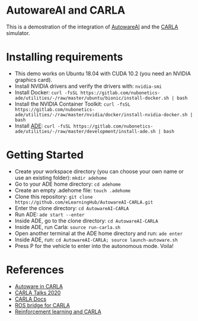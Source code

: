 # AutowareAI and CARLA
This is a demostration of the integration of [AutowareAI](https://gitlab.com/autowarefoundation/autoware.ai) and the [CARLA](https://carla.org/) simulator. 

# Installing requirements
* This demo works on Ubuntu 18.04 with CUDA 10.2 (you need an NVIDIA graphics card).
* Install NVIDIA drivers and verify the drivers with: `nvidia-smi`
* Install Docker: `curl -fsSL https://gitlab.com/nubonetics-ade/utilities/-/raw/master/ubuntu/bionic/install-docker.sh | bash`
* Install the NVIDIA Container Toolkit: `curl -fsSL https://gitlab.com/nubonetics-ade/utilities/-/raw/master/nvidia/docker/install-nvidia-docker.sh | bash`
* Install [ADE](https://www.apex.ai/post/ade-ensuring-that-all-developers-in-a-project-have-a-common-consistent-development-environment): `curl -fsSL https://gitlab.com/nubonetics-ade/utilities/-/raw/master/development/install-ade.sh | bash`

# Getting Started
* Create your workspace directory (you can choose your own name or use an existing folder): `mkdir adehome`
* Go to your ADE home directory: `cd adehome`
* Create an empty .adehome file: `touch .adehome`
* Clone this repository: `git clone https://github.com/eLearningHub/AutowareAI-CARLA.git`
* Enter the clone directory: `cd AutowareAI-CARLA`
* Run ADE: `ade start --enter`
* Inside ADE, go to the clone directory: `cd AutowareAI-CARLA`
* Inside ADE, run Carla: `source run-carla.sh`
* Open another terminal at the ADE home directory and run: `ade enter`
* Inside ADE, run: `cd AutowareAI-CARLA; source launch-autoware.sh`
* Press P for the vehicle to enter into the autonomous mode. Voila!

# References

* [Autoware in CARLA](https://gitlab.com/autowarefoundation/autoware.ai/simulation/-/tree/master/carla_simulator_bridge)
* [CARLA Talks 2020](https://carla.org/2020/06/09/talks_2020/)
* [CARLA Docs](https://carla.readthedocs.io/en/latest/)
* [ROS bridge for CARLA](https://github.com/carla-simulator/ros-bridge)
* [Reinforcement learning and CARLA](https://github.com/Sentdex/Carla-RL)